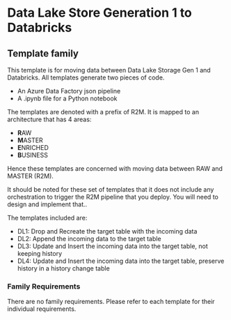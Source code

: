 #  Data Lake Store Generation 1 to Databricks
## Template family

This template is for moving data between Data Lake Storage Gen 1 and Databricks. All templates generate two pieces of code.

- An Azure Data Factory json pipeline
- A .ipynb file for a Python notebook

The templates are denoted with a prefix of R2M. It is mapped to an architecture that has 4 areas:
- **R**AW
- **M**ASTER
- **E**NRICHED
- **B**USINESS

Hence these templates are concerned with moving data between RAW and MASTER (R2M).

It should be noted for these set of templates that it does not include any orchestration to trigger the R2M pipeline that you deploy. You will need to design and implement that..

The templates included are:
- DL1: Drop and Recreate the target table with the incoming data
- DL2: Append the incoming data to the target table
- DL3: Update and Insert the incoming data into the target table, not keeping history
- DL4: Update and Insert the incoming data into the target table, preserve history in a history change table

### Family Requirements

There are no family requirements. Please refer to each template for their individual requirements.
